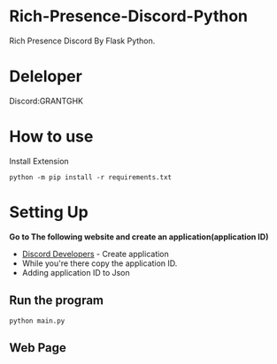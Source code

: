 # Rich-Presence-Discord-Python
Rich Presence Discord By Flask Python.
# Deleloper
Discord:GRANTGHK
# How to use
Install Extension
```
python -m pip install -r requirements.txt
```

# Setting Up
**Go to The following website and create an application(application ID)**
- [Discord Developers](https://discord.com/developers) - Create application
- While you're there copy the application ID.
- Adding application ID to Json
## Run the program
```
python main.py
```
## Web Page

